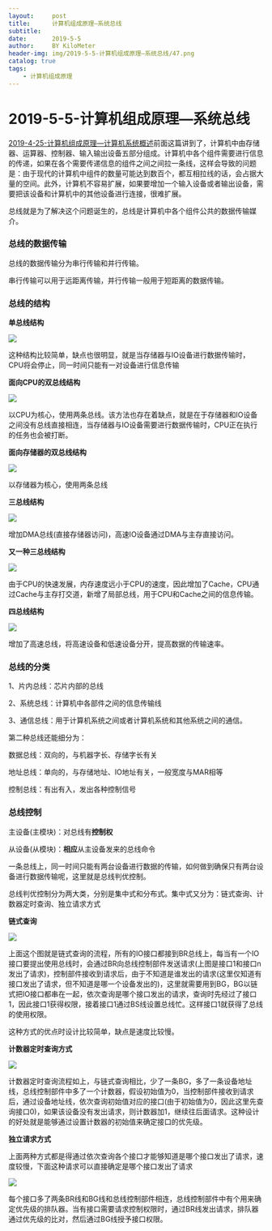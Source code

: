 ```yaml
---
layout:     post
title:      计算机组成原理—系统总线
subtitle:   
date:       2019-5-5
author:     BY KiloMeter
header-img: img/2019-5-5-计算机组成原理—系统总线/47.png
catalog: true
tags:
    - 计算机组成原理
---
```

# 2019-5-5-计算机组成原理—系统总线

[2019-4-25-计算机组成原理—计算机系统概述](https://zhouyimian.github.io/2019/04/25/%E8%AE%A1%E7%AE%97%E6%9C%BA%E7%BB%84%E6%88%90%E5%8E%9F%E7%90%86-%E8%AE%A1%E7%AE%97%E6%9C%BA%E7%B3%BB%E7%BB%9F%E6%A6%82%E8%BF%B0/)前面这篇讲到了，计算机中由存储器、运算器、控制器、输入输出设备五部分组成。计算机中各个组件需要进行信息的传递，如果在各个需要传递信息的组件之间之间拉一条线，这样会导致的问题是：由于现代的计算机中组件的数量可能达到数百个，都互相拉线的话，会占据大量的空间。此外，计算机不容易扩展，如果要增加一个输入设备或者输出设备，需要把该设备和计算机中的其他设备进行连接，很难扩展。

总线就是为了解决这个问题诞生的，总线是计算机中各个组件公共的数据传输媒介。

### 总线的数据传输

总线的数据传输分为串行传输和并行传输。

串行传输可以用于远距离传输，并行传输一般用于短距离的数据传输。

### 总线的结构

**单总线结构**

![](/img/2019-5-5-计算机组成原理—系统总线/单总线结构.png)

这种结构比较简单，缺点也很明显，就是当存储器与IO设备进行数据传输时，CPU将会停止，同一时间只能有一对设备进行信息传输

**面向CPU的双总线结构**

![](/img/2019-5-5-计算机组成原理—系统总线/面向CPU的双总线结构.png)

以CPU为核心，使用两条总线。该方法也存在着缺点，就是在于存储器和IO设备之间没有总线直接相连，当存储器与IO设备需要进行数据传输时，CPU正在执行的任务也会被打断。

**面向存储器的双总线结构**

![](/img/2019-5-5-计算机组成原理—系统总线/面向存储器的双总线结构.png)

以存储器为核心，使用两条总线

**三总线结构**

![](/img/2019-5-5-计算机组成原理—系统总线/三总线结构.jpeg)

增加DMA总线(直接存储器访问)，高速IO设备通过DMA与主存直接访问。

**又一种三总线结构**

![](/img/2019-5-5-计算机组成原理—系统总线/又一三总线结构.jpeg)

由于CPU的快速发展，内存速度远小于CPU的速度，因此增加了Cache，CPU通过Cache与主存打交道，新增了局部总线，用于CPU和Cache之间的信息传输。

**四总线结构**

![](/img/2019-5-5-计算机组成原理—系统总线/四总线结构.PNG)

增加了高速总线，将高速设备和低速设备分开，提高数据的传输速率。

### 总线的分类

1、片内总线：芯片内部的总线

2、系统总线：计算机中各部件之间的信息传输线

3、通信总线：用于计算机系统之间或者计算机系统和其他系统之间的通信。

第二种总线还能细分为：

数据总线：双向的，与机器字长、存储字长有关

地址总线：单向的，与存储地址、IO地址有关，一般宽度与MAR相等

控制总线：有出有入，发出各种控制信号

### 总线控制

主设备(主模块)：对总线有**控制权**

从设备(从模块)：**相应**从主设备发来的总线命令

一条总线上，同一时间只能有两台设备进行数据的传输，如何做到确保只有两台设备进行数据传输呢，这里就是总线判优控制。

总线判优控制分为两大类，分别是集中式和分布式。集中式又分为：链式查询、计数器定时查询、独立请求方式

**链式查询**

![](/img/2019-5-5-计算机组成原理—系统总线/链式查询.PNG)

上面这个图就是链式查询的流程，所有的IO接口都接到BR总线上，每当有一个IO接口要提出使用总线时，会通过BR向总线控制部件发送请求(上图是接口1和接口n发出了请求)，控制部件接收到请求后，由于不知道是谁发出的请求(这里仅知道有接口发出了请求，但不知道是哪一个设备发出的)，这里就需要用到BG，BG以链式把IO接口都串在一起，依次查询是哪个接口发出的请求，查询时先经过了接口1，因此接口1获得权限，接着接口1通过BS线设置总线忙。这样接口1就获得了总线的使用权限。

这种方式的优点时设计比较简单，缺点是速度比较慢。



**计数器定时查询方式**

![](/img/2019-5-5-计算机组成原理—系统总线/计数器定时查询.PNG)

计数器定时查询流程如上，与链式查询相比，少了一条BG，多了一条设备地址线，总线控制部件中多了一个计数器，假设初始值为0，当控制部件接收到请求后，通过设备地址线，依次查询初始值对应的接口(由于初始值为0，因此这里先查询接口0)，如果该设备没有发出请求，则计数器加1，继续往后面请求。这种设计的好处就是能够通过设置计数器的初始值来确定接口的优先级。

**独立请求方式**

上面两种方式都是得通过依次查询各个接口才能够知道是哪个接口发出了请求，速度较慢，下面这种请求可以直接确定是哪个接口发出了请求

![](/img/2019-5-5-计算机组成原理—系统总线/独立请求方式.PNG)

每个接口多了两条BR线和BG线和总线控制部件相连，总线控制部件中有个用来确定优先级的排队器。当有接口需要请求控制权限时，通过BR线发出请求，排队器通过优先级的比对，然后通过BG线授予接口权限。

